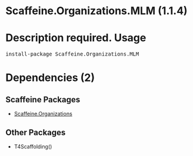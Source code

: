 ﻿Scaffeine.Organizations.MLM (1.1.4)
======
Description required.
Usage
======
<pre>install-package Scaffeine.Organizations.MLM</pre>
Dependencies (2)
=====

Scaffeine Packages
------
* [Scaffeine.Organizations](https://github.com/wcpro/Scaffeine/tree/master/src/Scaffeine.Organizations)

Other Packages
------
* T4Scaffolding()
